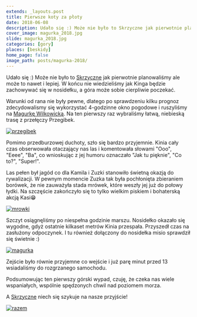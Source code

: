 ```yaml
---
extends: _layouts.post
title: Pierwsze koty za płoty
date: 2018-06-08
description: Udało się :) Może nie było to Skrzyczne jak pierwotnie planowaliśmy ale może to nawet i lepiej.
cover_image: magurka_2018.jpg
slide: magurka_2018.jpg
categories: [gory]
places: [beskidy]
home_page: false
image_path: posts/magurka-2018/
---
```


Udało się :) Może nie było to [Skrzyczne](https://pl.wikipedia.org/wiki/Skrzyczne) jak pierwotnie planowaliśmy ale może to nawet i lepiej. W końcu nie wiedzieliśmy jak Kinga będzie zachowywać się w nosidełku, a góra może sobie cierpliwie poczekać.

Warunki od rana nie były pewne, dlatego po sprawdzeniu kilku prognoz zdecydowalismy się wykorzystać 4-godzinne okno pogodowe i ruszyliśmy na [Magurkę Wilkowicką](https://pl.wikipedia.org/wiki/Magurka_Wilkowicka). Na ten pierwszy raz wybraliśmy łatwą, niebieską trasę z przełęczy Przegibek.

<div>
    <a href="{{ $page->cloudinary }}{{ $page->postPhoto }}/{{ $page->cloudinaryId }}/{{ $page->image_path }}przegibek.jpg">
        <img data-srcset="{{ $page->cloudinary }}{{ $page->postPhotoSmall }}/{{ $page->cloudinaryId }}/{{ $page->image_path }}przegibek.jpg 768w,{{ $page->cloudinary }}{{ $page->postPhoto }}/{{ $page->cloudinaryId }}/{{ $page->image_path }}przegibek.jpg 1400w" data-sizes="75vw,(min-width: 1024px) 900px" data-src="{{ $page->cloudinary }}{{ $page->postPhoto }}/{{ $page->cloudinaryId }}/{{ $page->image_path }}przegibek.jpg" alt="przegibek" class="lazy" loading="lazy">
    </a>
</div>

Pomimo przedburzowej duchoty, szło się bardzo przyjemnie. Kinia cały czas obserwowała otaczający nas las i komentowała słowami  "Ooo", "Eeee", "Ba", co wnioskując z jej humoru oznaczało "Jak tu pięknie", "Co to?", "Super!".

Las pełen był jagód co dla Kamila i Zuzki stanowiło świetną okazją do rywalizacji. W pewnym momencie Zuzka tak była pochłonięta zbieraniem borówek, że nie zauważyła stada mrówek, które weszły jej już do połowy łydki. Na szczęście zakończyło się to tylko wielkim piskiem i bohaterską akcją Kasi😁

<div>
    <a href="{{ $page->cloudinary }}{{ $page->postPhoto }}/{{ $page->cloudinaryId }}/{{ $page->image_path }}mrowki.jpg">
        <img data-srcset="{{ $page->cloudinary }}{{ $page->postPhotoSmall }}/{{ $page->cloudinaryId }}/{{ $page->image_path }}mrowki.jpg 768w,{{ $page->cloudinary }}{{ $page->postPhoto }}/{{ $page->cloudinaryId }}/{{ $page->image_path }}mrowki.jpg 1400w" data-sizes="75vw,(min-width: 1024px) 900px" data-src="{{ $page->cloudinary }}{{ $page->postPhoto }}/{{ $page->cloudinaryId }}/{{ $page->image_path }}mrowki.jpg" alt="mrowki" class="lazy" loading="lazy">
    </a>
</div>

Szczyt osiągnęliśmy po niespełna godzinie marszu. Nosidełko okazało się wygodne, gdyż ostatnie kilkaset metrów Kinia przespała. Przyszedł czas na zasłużony odpoczynek. I tu również dołączony do nosidełka misio sprawdził się świetnie :)

<div>
    <a href="{{ $page->cloudinary }}{{ $page->postPhoto }}/{{ $page->cloudinaryId }}/{{ $page->image_path }}magurka.jpg">
        <img data-srcset="{{ $page->cloudinary }}{{ $page->postPhotoSmall }}/{{ $page->cloudinaryId }}/{{ $page->image_path }}magurka.jpg 768w,{{ $page->cloudinary }}{{ $page->postPhoto }}/{{ $page->cloudinaryId }}/{{ $page->image_path }}magurka.jpg 1400w" data-sizes="75vw,(min-width: 1024px) 900px" data-src="{{ $page->cloudinary }}{{ $page->postPhoto }}/{{ $page->cloudinaryId }}/{{ $page->image_path }}magurka.jpg" alt="magurka" class="lazy" loading="lazy">
    </a>
</div>

Zejście było równie przyjemne co wejście i już parę minut przed 13 wsiadaliśmy do rozgrzanego samochodu.

Podsumowując ten pierwszy górski wypad, czuję, że czeka nas wiele wspaniałych, wspólnie spędzonych chwil nad poziomem morza.

A [Skrzyczne](https://pl.wikipedia.org/wiki/Skrzyczne) niech się szykuje na nasze przyjście!

<div>
    <a href="{{ $page->cloudinary }}{{ $page->postPhoto }}/{{ $page->cloudinaryId }}/{{ $page->image_path }}razem.jpg">
        <img data-srcset="{{ $page->cloudinary }}{{ $page->postPhotoSmall }}/{{ $page->cloudinaryId }}/{{ $page->image_path }}razem.jpg 768w,{{ $page->cloudinary }}{{ $page->postPhoto }}/{{ $page->cloudinaryId }}/{{ $page->image_path }}razem.jpg 1400w" data-sizes="75vw,(min-width: 1024px) 900px" data-src="{{ $page->cloudinary }}{{ $page->postPhoto }}/{{ $page->cloudinaryId }}/{{ $page->image_path }}razem.jpg" alt="razem" class="lazy" loading="lazy">
    </a>
</div>